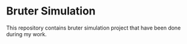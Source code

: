 # Bruter Simulation
This repository contains bruter simulation project that have been done during my work.
